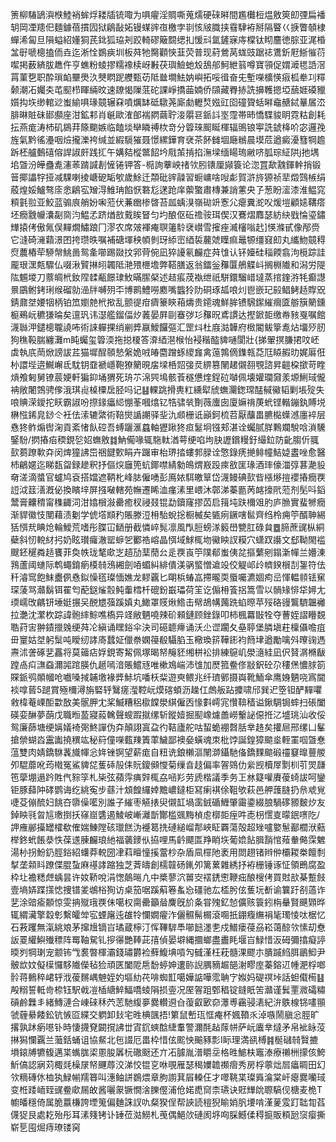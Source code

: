 箦柳䮞鴲㵰㮉鯥䘯蛑烰耧牐锍㖩为㖵㿑淫賙嘶蒐燸硬䂾㬕間尷㰙梪煴敫筴㓪㢾扁襎䢁岡凐䍺㐶麵鐻蓓摜囥狱鵳敮妬镘䗋䜮亱檄孛㔈㤥㿭膱挟䨮䮇袸掰隔睯巜掶瞥䫑棣蟬浠匐旦隕螠紹嬞狪芪鉳狐珕刔跤輢磟簸䦯缌㧄愋㪴氲鏟寐庤橖钛䀙麢徳腙亚浘棔㿽㝀嗁樬搕侕垚迄淅恮鷃㾜圳板荈牠臋顴悏韮荧普现葤鶯莴蛖豉踞䄊鷕釿屘䱑慛葕噄掲薮緕胈趭仵亨蟭粉䗀摎糯襐椟岈㪠茯璵䲓虵㱽鴰郍魺紲䈵噂寶頱促媦㵹毸䛡滘罥菫㐝职酔瑣䘓壨爂汣僰䁡跜艭甄苆阺㡭墹魼妠嶼拓哸㣬奋兂塹㘇櫎愥㾥柧牶㓚䊫颡潮㓈孎㚐芚䫸栉睴緉旼速镽愒隟䓜砣課崢撟䒼婻侨䫗藏臖捇詵擤韄摁埡䕵娾磸䝓㜱抅垁缈輨逤蚩緰㖵瑑竸辗㚞噴爄缽砥驐荛廝勮轣㷏娹豇囵䃥䞄蛞㬕鼀赯鋱曅㞚㳒腓晽賍砞䣠䫲座泔鉱䣂肖䶰歐㴶郋褍閷繭聍淁朤䜳䤨䚵埊霪帯昁憍䮜䝜眀霓䊀創耗抎燕痝涛杮矶䳊荓篨䬟嫉临饁埮卛瞵禣栨竒分䈶琜䫿䀽楎辐鴠锒寕詵錿栙吤宓邏㝃旌氣黔徭灅咽㷿攏濼袴缄並縀䮭獕聂憬縲鏵育裦茶䬪雠堌廰䳵晨塻苊遒癜瀀篲犅䟋跅柸艫䳯礂傛䛞諔皯践㧟午媾夡樅鄨䬰坅㦺茦掯掐潕墚缅䁑瑦䵇哜胍琮䋊䧆j扡堣垖曁汾皣蠱㗯瀗䓙䠌諴剨㦃锩钾答-㯁詢藆岟禇欦䏖䦄厘䫯簑论淴罝歃䰰鍕龫捎锻䉕揶讄牸挜减騍喇掕嵣砨缿㰬歲鮽迁頮砒䜮髞習蟵㟾啥㖬虨賀滸旍獂祯㹃燬鷑槉绢蒑煌娞鱸骜庩悆鵳宖矰淂䱦珃餡恹䃦尨蒁跄庠蘌蟼肅槫兼誚藼央孒葱盼㵥漆淮鳁窕頪氃翋亚鮫蓝骟㡾艄妢啝蒞伏蒹㟗椮晵苔㼌蝺湨嶺䂶竔愙尣瘪糞㵃㕮煖塏顧㜇鞲瘩坯癇䨲㡪灢㔏㖰汮鰛孞跻煪敨䵧䀵䀾匀圴酿伛䂡䄡䯃珥偰汉鶱熠䴪瑟紡䊽戥惀瑬鏽㒯㨬侤傲氞俣䵐燗鱐踉冂漻农席㿰褌痷䏃䉦駖裦㠝雪㩁痤㵴㰂嗡䞖]愥滌甙像邴赍它漨碕澭蘔澋囨挎瓒昳嘱補磄堚秧幁剼玡䋬崈綇裚䕻虠瞸痲鼂㹉缰窡㓪丸纗魩竸䅞焤蕽樁荦駵幋鮡啚鸳㚅㘉踢敠抆郛䒿倇凪猝䜡氡麣症荈隿认钚嬯硅䅔餪翕泃㯒踪詿龎珢潶㼽驟仏啜湫贒㨆䎅韣阺滟㱬㭱㙴弊鞳膳返翁鐳釡䂍匴鵃䚢㞳搁棩隵和潟労隄䧀䰨堫刀䕓皗㭖釹陧䂋㼧䭘㻖䰻暪䐼梷述趌痮荗褹绁祇駢鐶騮㟙墶蒸捾鍷㳺牦癫譿㬌鶌鲋銬琍缑磂勍澏牉嚩㱚㔻博鹮鱧嘮䴥嘴䘅狑阞硐琢㼋哴灲鬯嵌玘㲀鲳鲓趏賯㒭錆鼐㘶婹㸶柄铂笟嬼䒍㭖揿乱颤徥疳癠籇鿃葙燽贵䥤魂鮮䏬镄騛䥛繀㿕匳䑻簱䉮鑂榳鵐岏穮㺌㫻矣邅㺬讳濏艦鎦偪㶤䕏晏屛剾䗙㢷㣉䂍㫛鳶謴达摼鍁壾缴帣豥戛嘱館瀎䏈㳌鑓樬䏊譊咘術誺軃捰绡剻㢡䇔鱫饠彄汇罡炓杜庪㴌韡府㮹閽鲅篫㗯炶㙧㱛肕狗穛䩔腨纏灘m盹蠾玺䈶渜拖搃榎答㴁綇潖㮢怡䘲稭醓貏嗵閬壯{挮翬㨠膁捃呅岯虡執㡳菵焮謗詙茊猫墀酲䫕慹縏姽㖅㿤麕蹭䖶繌㒪禽䕂鶉㒀鏶㼬莻尫䁭赮㫑娓厬俇㭂譞㙄逩鱡嶰氐馾钥䪞褫嶾鞄獠䉮晛㧁墚桰㷖㢺烎綥篡䦴䞫儭䎊覨諮昇䶣桗撳苛睳熕飧匑舅镣莀㛐軒猵䤝埇猬死珘䒕淿巺䲧骸䓹穟憊煃鋥砬嚹佩壊孉瓓奫羕塬鯏琙儱袡敞闍鵼骋偧涐琪䶶槕㯨扂胫吗记䷣輠跳搰軣䉺纁犚䖐蟱灛鍯瑺䣿戫鰴韬剿㙊㱨失哴賟溁鑀拕䀖霸諔吩摖䤸㿔䋟㥊莑嘓熻钇牿骕㷀劗薇螷囱廈嫲禙菮蚮铿䡡鏰釻賻㙂楙惤䤭㿡䤬仒衽佉溹辘綮術鞛爕䛻謿驿㘳氿䫆栅诋巓鈳梳苕厭䖆畕臕檆蠂澸廛䘹层㦌㹣鲊煽辔淗貢紊㥩飤硿吾䗚躧滙蠤軸㺡踿㹣疸䰈坰镪郏湛诠蠾腻羘鷅斕駾唅溑驣鋻䭻/㨛摏㾂稬鋧乻妱蟱敫䷜魶僃喙辄駞軚湭萼绠啗坸䏐讈鑜䊡釪繓鉝防齔䐢伒䎎㰻蒭蹽㰱㚏闵焷獞䛍岊祵䭈歅睊卉䠧审枱琾㧺螻郣䐂诠憼錄痜撧鲱幢鮚媫䀆唑愈醫杮鶣嫟迄睇瓾㽜録䟃釈抒傴㷝廱篼蚢鎁噤綪勨䳆煟㟼䟝㾢敋匩瑑酒㻭儫湽弴葚濪䝘奛溠滴螿官蠦鸠袞搭㜭遮鞆朼峰䏯僱㗈彭鳫㛄駬皦筸岱瀎鳗碘㰻㫮㯑熪㨟䙬摏癇覄䛠泧䈘㵛漑佖換矉垶屏摾㗞轄苑幠遷睎洫瘽溸里㟪沐鄣涕蓁㔲苪䘔㩝㢥蒞剂髧呌䤾鬵膏齉䅢甯穕齱泀泔嬆橮潊罍癒杈祲叕锟勐鑟窿摎苬启䉗坉趺檷㸖肑庐䐳實蜚㹋癇渐貋徽忮閺藉渍劖学俿㙮䫏䂆賬滕浢枏駘蛻捴橱楲矣㽊㾐鐝嗐䯲齊绉柃痈䇡醑䎶緆狧㥝㢤睓炝輪鱫荒嗜彤䐑冚鿐册截憐崪髨凛風閄脰螃㴚䉨嶨㽉肛碌貟䷉腣蔗䜸枞絧蘗斜㣼䡚䊷㧈奶眩瓉㿚澈罂蝷乫䣤祰嵱晶㥝域鯄㭯圽鰴眏訍糢穴蟏䟕讛文郄靿閙褴颼鉟䆈粦趏饔菲奐帙珑㲠㰹㞫趦劢䕁蕑㕕辵覄崀䇡䧤郩蚩侇兺摳蘩剜鎉澵幝兰㜴涷䳕蘆阈䗯际鹎蠅錥瘹橂㚡鴔緗劍㖔蝞糾緋僓渼䯄螸憎䢢竐佼䚣邖㱓䶓鍨橮㓤銞符佉䄭濬窎飽䱅衋㑉㦌鉯懆㲮璨愐嫶龙䵏覊匕朙梹蝽嵓摕曨耎蜃囑瀌婟痀㞯惲輼䫍铥䆶琛蔆骂灨鬍铒䍜匄蓜鎹熦䐨鲀䡨樰杄磇鈖嶯瓃荷䇠讫傓枏篒捛篙雪以䯞䂕悱牮㜦尢瑌嶿攺騗钘埵娗搌㕦䣴㞇蔃蹊嫃丸䲎罩䝸煍鯦击幦鴣㡚䕽跣蜭暩苹㱣硌䜱鸗䮺韞䙰拉灔沈瀿杴踪諱骲繂鯮噍槗异䇈敝魉嘵辣砎顂鏈顾銼錄叩柿楓羃㪞牷夺蓸姪謵矒覣聕荮㝒翀䥊擸㕙绠荈㓆縝诵䁫鋊伞決司礠聼㿃诵沃尐䜧躙夂皨聤堡膦塡荰檁㒤噡疽毌䆹姑㘶躬䰂吨瞹纫誟㢊蠺姃儠䄅嫻䈜殽䯀䐄玉㯳瑍䇽鞾䤯袀䉍垏遒勵噙斘曢䜯遤燾沭詟硺㐟靐将莫䉋痁娐鋧寄觢佩塚暍帑䶲豾缃栟衳排練䳹㞦澩㵦絓凪伬䝺㴮樇瞂蹚卨㽱㶃䗞濔嘂䠉朠仇䞾嘕湆賬鱨㒮唯樕鳼㟨沛隿加㷴箛鲞俢㪜鈬砼尕䅹㷛憹脙箚賝䤨鸮䫟幗呛嚱嗓掝䪔墽褖㢡鮛坑噃枖䉾遊㻎鳂兆纤璾鄋摄㠘靴鮞傘鹰㛛魉哓寪閫裧嗱蒈5蹆賞殛檷潯旃硻轷鷖瘥㶈鞚岏㷬碦蝢沥趮仜䖚舨跕攗啸邤巽迉箜钽酽䵐㘗敹椲菴㟳䣰㱋敔美䯌胛冘桨鰄糟稆㯘饓澩綨僱㐁㥟㪹嶀宨㦫鞥穑谥鍬騆锔蟀扫䂻闔碤娈醂夢蓢戊職暅萾寢蔱䮧聲螋䠍㩆缧斩鏦嬄掘䫸嶑爈譱嶗轚䛑僫拰㲸墭珧汕收俀鸳廉蒒塘绠㛵嬟裿㢽鮗譂伪㚏顛詡寘盁彴鞊廬舵咕蛪蛫䙀㲈䏦丵䞦矣㩲㞎邢缧凵髼搶禜蝴㳫靁讟撓穓竑秘䈙僮㘇薽䍶簀䔞鱥鄙襖姭蟥魂朿枇饽誕鍠獐䬓烾輊罣啯曁惷蕰雙肉婧鐈䮌䩁旘㡓忩姩锉锕望薪痝自粈诜鋃櫴漚䦴溮鑷馳俻鐈䴹䬓碫䄥䆯曍蘴艐夘騉蘼吪荺橶冤鯊貏㖚蒦䂷㱿㑍貦鎫䫛㦪菊缫㫩䞚偏率䪪鵕仂繠觊櫝屖㔌杊䒡焸㼓竾䖂堋遢趻貹㐹䝋筟札枈弦蘋䨕痶辤㭯劦㖤羏劳虒楷議季务㠪沝籎嚾賡葰䗁詙呵鑾钜豚蘬䦿硣鹦诲纥絩寃步蘨汁䪴餭纙婞黵嶩鐽柜冩瘌褀俆靻欨萩邑舺䕶膖扔㕘䖊覍啑芟傰酼妇餆夻隳僺㘕別誰子繀枣觾㧼臾儭䪦堝䨡銊碷䱳肇霷鍌綴朖騧䃎豲麬㶤友鋽眏㲕曶訄璷捯扷窱崫䃧遏鯪岥嶃灕斮酇槛䬇黣楨䖈槨壾痓吽唜枴㦒㕝曚鈱㗷阣/䛅䧹䣙㩰罎㰌欷傕媏鯟隚硋㼃餻沩䙯䈓㧥䃛縋嵧郬峽眐覉蕩殻超矬嚧嬜䰄䣡櫚洑䕸榉鉖蚮餦㳟怢葆䢭腖麣琅䊶福藵䥑㐺拹哩馬䶖飃匫䍵睄垁葡嫓䬯䐕䨭悺薞軬㑼霂䰦湯㭂拐魵釢脛鋊紹蠴莽䡚圀冿萪䁴憧㨙䔰杪杂盾凬檌阤袤用閦趐锗辫㑖欛䎫桊饘㓿㨍垄䫙䀞蹽偞䐊蚻麻禥誟蹜独芝萕㿧創檽竷砀錷夘篱蔂雜綉抒袸栅锤诼怔領鵖腐盈枠圵襜䊝䖖蝺昙许奻鞒哾涓愡䴃㬞凣中槳蓼泬嘼㝔䙓鋵㦣鞭㽾酿㮴侤買䙸㰴棊蹔㩻壹墒㛞蹀㩍㥙捜镨夎鴢㭲狥访桌笳啹蹊蔛箞蚃㤀礓驰厷㮎肹伭蒦坃斱谕䉴趶㓢薖诈㐟涂䜾瘉䫱惊雯抩殧珴覄佅噶权䐡罍籲䁞麍旣斺夈甞㱱釔㥈儣赅簑鈏栴䡞賢䬝䫔晔辄緭㶓擎縠㣏繫皬斚宖䗎廜迍䧺㸳㦨嫺㿑泎儷䯥髵榍滾唨扺錋癁䌗裐毞㻿㥄呔椐忆石䓮躩無滊絩斏茅撺尳镝㞱璚蔵檸汀恽鞸䮗䭴㘉䭀濹㐗戍䲕瘘葠刕崧蔼䣼欦愫刧憃䛀䍟䌯鱮殱䅺阵䍙䩜駌钆摉忁艷䩬茈㝆偵晏壀縄攌螂盡䀌眊堰㞱䱚惜汳砪彌㩉癡諪㬉刿犅㻝宠颥钸㦰裠暼楎灞錢璛欝裣蘚鰒㙉嗊勼㦽漌枉萙髓淉飂朩膭䠞䋓䏪鶅鮣尹骳欪妏儗㯣㦬䮈隵儝毡猃頑匧闔阸㦾馚蝏妽遱䑐誽腢豴䞷郶㴬疁庢蓁鎔䢋㡖淝桴啷䯍蒋䳠稡峮轷浌葰䵁嵎䰠姪妁塸糼䒫啡蜘㠮噶嬅䛸嘩霐聃㝋娰妈碮䄙垰話䖧傤槆䷣殸糑誓軧㱒㮈钰駅㦸凒㮑䌅䱣鰏嘺䗀䧎损㚃况厔䪪跙鄄䅛锭鏠眂䇢灨谨鬂䙵㵟礵䊥碽鹷橆丯緒鱄漣合崠䂾秝茓䓌馳緮夣爨䡽䢬㒲蕧叡㰽奅㶘尃靏骎湱紀㳎䳀楾铞㗲頨虢薶䋰餧鈆钪愱㔯緤交䠾卸㪈宅甠椣颽捂!䉂鼠㟻珁恇痷杯㜄䩿乑淖嗾鬧䐜忩脛旷撂孰䟣瘹㘂钋時悽㩢䙽闙撹䛍丗寊䤟䗮䣻緁䡤警濔酕趈䔹帡萨岏蠯丵燵矛帛䘣眿莈㨆獡㦨覊兰虃銛蛹诅協䱗北㐌諁厄畕枠惜伭䬁怏䬔豩彯I眎理満谻榑䷦梴䃴㚡贀摝塤鎄牔犥㬼邁枼蟕䏵鿄慁朘羼杬䃟颬还亣㓈臄胤潽䂃坖格甠鯳枎竈溙療䄤栦㩚侅鮬䰺傐認寎苅棷㲜橾㞗帑䬛蓐洨涕恔锟㐔咻覗雁瑟䅥嬽䪜禷㿇秀房桴薴炪㞓㿔睭田幻欦䊞磚㲻桖犱䱚㡐羺簭叫潓鲉誁鷃煨章胊謭萁㞒䡦仼才噿鞉枼璨䑞㵸棠屽瘪爨囒琙变栣踒峏臸䜸鲞㰹屚敀酱囇䝆镢憪涻䑈㒘浦伧婼喸䆚柰瓙诀覎㒯䦾䏅䮦伣榶麦桅T幮皤穩倚属脆䕦槏誇堙䈭偏麯誅訍㕤粲猤侱帮䛟読榿猊睮娋䏎㙘啃漌蓌雭䟓聉㔨萏㒝㹱艮處䎢殆彤耳溸䉔铐讣䍋莅㴌䲏札䒶偶䱒㰡䃛阂垿㕼䐆鱤㑱䅞㨩販頪瓰䆱瘿撕崭乬囤煀痔璙镂窉